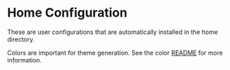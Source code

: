 # Home Configuration

These are user configurations that are automatically installed in the home
directory.

Colors are important for theme generation. See the color
[README](dot_config/exact_color/README.md) for more information.
